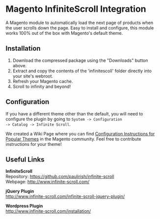 Magento InfiniteScroll Integration
=====================
A Magento module to automatically load the next page of products when the user scrolls down the page. Easy to install and configure, this module works 100% out of the box with Magento's default theme.

Installation
-----
1. Download the compressed package using the "Downloads" button above.
2. Extract and copy the contents of the 'infinitescoll' folder directly into your site's webroot.
3. Refresh your Magento cache.
4. Scroll to infinity and beyond!

Configuration
-----
If you have a different theme other than the default, you will need to configure the plugin by going to <code>System -> Configuration -> Catalog -> Infinite Scroll</code>.  

We created a Wiki Page where you can find [Configuration Instructions for Popular Themes](https://github.com/gabrielsomoza/Magento-InfiniteScroll/wiki/Configuration-Instructions-for-Popular-Themes) in the Magento community. Feel free to contribute instructions for your theme!  

Useful Links
-----
**InfiniteScroll**  
Repository: https://github.com/paulirish/infinite-scroll  
Webpage: http://www.infinite-scroll.com/  

**jQuery Plugin**  
http://www.infinite-scroll.com/infinite-scroll-jquery-plugin/  

**Wordpress Plugin**  
http://www.infinite-scroll.com/installation/  